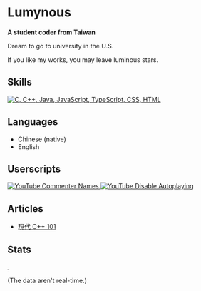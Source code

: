 # Lumynous
**A student coder from Taiwan**

Dream to go to university in the U.S.

If you like my works, you may leave luminous stars.

## Skills
[![C, C++, Java, JavaScript, TypeScript, CSS, HTML](https://skillicons.dev/icons?i=c,cpp,java,js,ts,css,html)](https://github.com/tandpfun/skill-icons)

## Languages
- Chinese (native)
- English

## Userscripts
<a href="https://gist.github.com/lumynou5/74bcbab54cd9d8fcd3c873fffbac5d3d">
  <picture>
    <source srcset="https://github-readme-stats.vercel.app/api/gist?id=74bcbab54cd9d8fcd3c873fffbac5d3d&theme=tokyonight&hide_border=true" media="(prefers-color-scheme: dark)" />
    <source srcset="https://github-readme-stats.vercel.app/api/gist?id=74bcbab54cd9d8fcd3c873fffbac5d3d&theme=buefy&hide_border=true" media="(prefers-color-scheme: light)" />
    <img alt="YouTube Commenter Names" src="https://github-readme-stats.vercel.app/api/gist?id=74bcbab54cd9d8fcd3c873fffbac5d3d&theme=tokyonight&hide_border=true" align="top" />
  </picture>
</a>
<a href="https://gist.github.com/lumynou5/b036f405a0888bf9c3b9a3f560e36f3d">
  <picture>
    <source srcset="https://github-readme-stats.vercel.app/api/gist?id=b036f405a0888bf9c3b9a3f560e36f3d&theme=tokyonight&hide_border=true" media="(prefers-color-scheme: dark)" />
    <source srcset="https://github-readme-stats.vercel.app/api/gist?id=b036f405a0888bf9c3b9a3f560e36f3d&theme=buefy&hide_border=true" media="(prefers-color-scheme: light)" />
    <img alt="YouTube Disable Autoplaying" src="https://github-readme-stats.vercel.app/api/gist?id=b036f405a0888bf9c3b9a3f560e36f3d&theme=tokyonight&hide_border=true" align="top" />
  </picture>
</a>

## Articles
- [現代 C++ 101](https://hackmd.io/@lumynou5/CppTutorial-zh-tw)

## Stats
<a href="https://github.com/anuraghazra/github-readme-stats">
  <picture>
    <source srcset="https://github-readme-stats.vercel.app/api/top-langs/?username=lumynou5&langs_count=8&hide=CMake&exclude_repo=dotfiles&theme=tokyonight&hide_border=true" media="(prefers-color-scheme: dark)" />
    <source srcset="https://github-readme-stats.vercel.app/api/top-langs/?username=lumynou5&langs_count=8&hide=CMake&exclude_repo=dotfiles&theme=buefy&hide_border=true" media="(prefers-color-scheme: light)" />
    <img alt="" src="https://github-readme-stats.vercel.app/api/top-langs/?username=lumynou5&langs_count=8&hide=CMake&exclude_repo=dotfiles&theme=tokyonight&hide_border=true" align="right" />
  </picture>
</a>
<a href="https://github.com/DenverCoder1/github-readme-streak-stats">
  <picture>
    <source srcset="https://streak-stats.demolab.com/?user=lumynou5&date_format=Y-m-d&theme=tokyonight&hide_border=true&card_width=500" media="(prefers-color-scheme: dark)" />
    <source srcset="https://streak-stats.demolab.com/?user=lumynou5&date_format=Y-m-d&theme=buefy&hide_border=true&card_width=500" media="(prefers-color-scheme: light)" />
    <img alt="" src="https://streak-stats.demolab.com/?user=lumynou5&date_format=Y-m-d&theme=tokyonight&hide_border=true&card_width=500" />
  </picture>
</a>
<a href="https://github.com/anuraghazra/github-readme-stats">
  <picture>
    <source srcset="https://github-readme-stats.vercel.app/api?username=lumynou5&number_format=long&show_icons=true&theme=tokyonight&hide_border=true&card_width=500" media="(prefers-color-scheme: dark)" />
    <source srcset="https://github-readme-stats.vercel.app/api?username=lumynou5&number_format=long&show_icons=true&theme=buefy&hide_border=true&card_width=500" media="(prefers-color-scheme: light)" />
    <img alt="" src="https://github-readme-stats.vercel.app/api?username=lumynou5&number_format=long&show_icons=true&theme=tokyonight&hide_border=true&card_width=500" />
  </picture>
</a>

(The data aren't real-time.)
